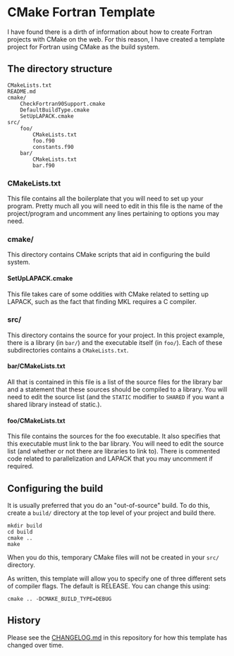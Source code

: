 # CMake Fortran Template #

I have found there is a dirth of information about how to create Fortran projects with CMake on the web.
For this reason, I have created a template project for Fortran using CMake as the build system.

## The directory structure ##

    CMakeLists.txt
    README.md
    cmake/
        CheckFortran90Support.cmake
        DefaultBuildType.cmake
        SetUpLAPACK.cmake
    src/
        foo/
            CMakeLists.txt
            foo.f90
            constants.f90
        bar/
            CMakeLists.txt
            bar.f90

### CMakeLists.txt ###

This file contains all the boilerplate that you will need to set up your program.  Pretty much all you will need to edit in this file is the name of the project/program and uncomment any lines pertaining to options you may need.

### cmake/ ###

This directory contains CMake scripts that aid in configuring the build system.

#### SetUpLAPACK.cmake ####

This file takes care of some oddities with CMake related to setting up LAPACK, such as the fact that finding MKL requires a C compiler.

### src/ ###

This directory contains the source for your project.  In this project example, there is a library (in `bar/`) and the executable itself (in `foo/`).  Each of these subdirectories contains a `CMakeLists.txt`.

#### bar/CMakeLists.txt ####

All that is contained in this file is a list of the source files for the library bar and a statement that these sources should be compiled to a library.  You will need to edit the source list (and the `STATIC` modifier to `SHARED` if you want a shared library instead of static.).

#### foo/CMakeLists.txt ####

This file contains the sources for the foo executable.  It also specifies that this executable must link to the bar library.  You will need to edit the source list (and whether or not there are libraries to link to).  There is commented code related to parallelization and LAPACK that you may uncomment if required.

## Configuring the build ##

It is usually preferred that you do an "out-of-source" build.  To do this, create a `build/` directory at the top level of your project and build there.

    mkdir build
    cd build
    cmake ..
    make

When you do this, temporary CMake files will not be created in your `src/` directory.

As written, this template will allow you to specify one of three different sets of compiler flags.
The default is RELEASE.  You can change this using:

    cmake .. -DCMAKE_BUILD_TYPE=DEBUG

## History ##

Please see the [CHANGELOG.md](https://github.com/SethMMorton/cmake_fortran_template/blob/master/CHANGELOG.md) in this repository for how this template has changed over time.

